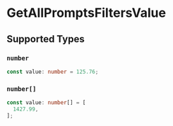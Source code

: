 # GetAllPromptsFiltersValue


## Supported Types

### `number`

```typescript
const value: number = 125.76;
```

### `number[]`

```typescript
const value: number[] = [
  1427.99,
];
```

